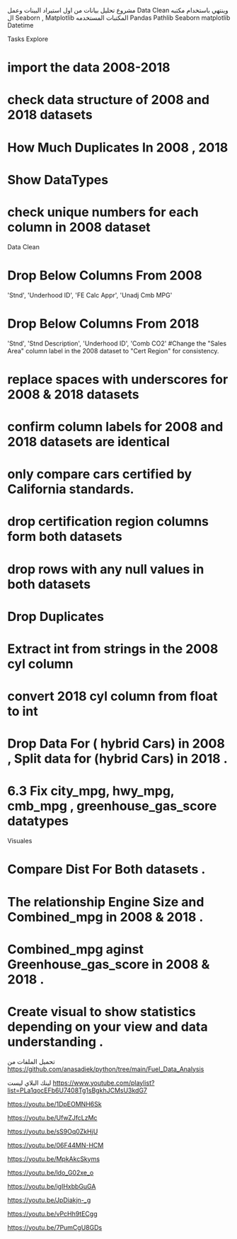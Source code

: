 مشروع تحليل بيانات من اول استيراد البينات وعمل Data Clean  وينتهي باستخدام مكتبه  ال Seaborn , Matplotlib 
المكتبات المستخدمه 
Pandas 
Pathlib 
Seaborn 
matplotlib
Datetime

Tasks 
Explore

# import the data 2008-2018
# check data structure of 2008 and 2018 datasets 
# How Much Duplicates In 2008 , 2018 
# Show DataTypes 
# check unique numbers for each column in 2008 dataset

Data Clean

# Drop Below Columns From 2008 
'Stnd', 'Underhood ID', 'FE Calc Appr', 'Unadj Cmb MPG'
# Drop Below Columns From 2018
'Stnd', 'Stnd Description', 'Underhood ID', 'Comb CO2'
#Change the "Sales Area" column label in the 2008 dataset to "Cert Region" for consistency.
# replace spaces with underscores  for 2008 & 2018 datasets
# confirm column labels for 2008 and 2018 datasets are identical
# only compare cars certified by California standards.
# drop certification region columns form both datasets
# drop rows with any null values in both datasets
# Drop Duplicates 
# Extract int from strings in the 2008 cyl column
# convert 2018 cyl column from float to int
# Drop Data For ( hybrid Cars) in 2008 , Split data for (hybrid Cars) in 2018 . 
# 6.3 Fix city_mpg, hwy_mpg, cmb_mpg , greenhouse_gas_score datatypes 


Visuales 

# Compare Dist For Both datasets . 
# The relationship Engine Size and Combined_mpg in 2008 & 2018 . 
# Combined_mpg aginst Greenhouse_gas_score in 2008 & 2018 . 
# Create visual to show statistics depending on your view and data understanding . 







تحميل الملفات من 
https://github.com/anasadiek/python/tree/main/Fuel_Data_Analysis



لينك البلاي ليست 
https://www.youtube.com/playlist?list=PLa1qocEFb6U7408Tg1sBgkhJCMsU3kdG7

https://youtu.be/1DpEOMNH6Sk

https://youtu.be/UfwZJfcLzMc

https://youtu.be/sS9Oq0ZkHjU

https://youtu.be/06F44MN-HCM

https://youtu.be/MpkAkcSkyms

https://youtu.be/ldo_G02xe_o

https://youtu.be/igIHxbbGuGA

https://youtu.be/JpDiakjn-_g

https://youtu.be/vPcHh9tECgg

https://youtu.be/7PumCgU8GDs
